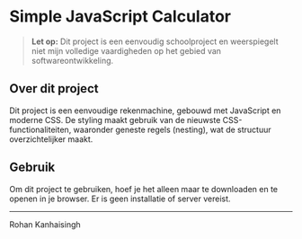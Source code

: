 # Simple JavaScript Calculator

> **Let op:** Dit project is een eenvoudig schoolproject en weerspiegelt niet mijn volledige vaardigheden op het gebied van softwareontwikkeling.

## Over dit project

Dit project is een eenvoudige rekenmachine, gebouwd met JavaScript en moderne CSS. De styling maakt gebruik van de nieuwste CSS-functionaliteiten, waaronder geneste regels (nesting), wat de structuur overzichtelijker maakt.

## Gebruik

Om dit project te gebruiken, hoef je het alleen maar te downloaden en te openen in je browser. Er is geen installatie of server vereist.

- - -

Rohan Kanhaisingh
